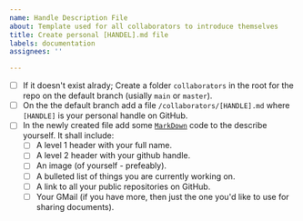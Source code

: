```yaml
---
name: Handle Description File
about: Template used for all collaborators to introduce themselves
title: Create personal [HANDEL].md file
labels: documentation
assignees: ''

---
```

- [ ] If it doesn't exist alrady; Create a folder `collaborators` in the root for the repo on the default branch (usially `main` or `master`).
- [ ] On the the default branch add a file `/collaborators/[HANDLE].md` where `[HANDLE]` is your personal handle on GitHub.
- [ ] In the newly created file add some [`MarkDown`](https://docs.github.com/en/get-started/writing-on-github/getting-started-with-writing-and-formatting-on-github/basic-writing-and-formatting-syntax) code to the describe yourself. It shall include:
    - [ ] A level 1 header with your full name.
    - [ ] A level 2 header with your github handle.
    - [ ] An image (of yourself - prefeably).
    - [ ] A bulleted list of things you are currently working on.
    - [ ] A link to all your public repositories on GitHub.
    - [ ] Your GMail (if you have more, then just the one you'd like to use for sharing documents).
